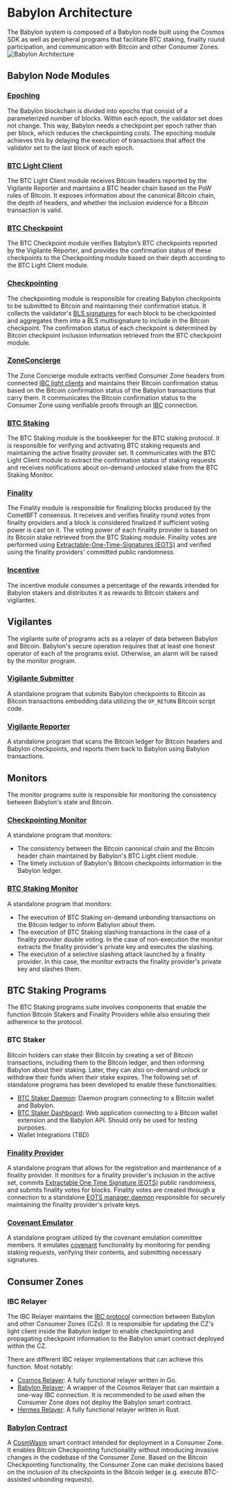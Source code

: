 # Babylon Architecture

The Babylon system is composed of a Babylon node
built using the Cosmos SDK as well as peripheral programs
that facilitate BTC staking, finality round participation, and
communication with Bitcoin and other Consumer Zones.
![Babylon Architecture](./static/arch.png)

## Babylon Node Modules

### [Epoching](../x/epoching)

The Babylon blockchain is divided into epochs
that consist of a parameterized number of blocks.
Within each epoch, the validator set does not change.
This way, Babylon needs a checkpoint per epoch rather than per block,
which reduces the checkpointing costs.
The epoching module achieves this by delaying the execution
of transactions that affect the validator set to the last block
of each epoch.

### [BTC Light Client](../x/btclightclient)

The BTC Light Client module receives Bitcoin headers
reported by the Vigilante Reporter and
maintains a BTC header chain based on the PoW rules of Bitcoin.
It exposes information about the canonical Bitcoin chain,
the depth of headers, and
whether the inclusion evidence for a Bitcoin transaction is valid.

### [BTC Checkpoint](../x/btccheckpoint)

The BTC Checkpoint module verifies Babylon’s BTC checkpoints
reported by the Vigilante Reporter, and
provides the confirmation status of these checkpoints to the Checkpointing
module based on their depth according to the BTC Light Client module.

### [Checkpointing](../x/checkpointing)

The checkpointing module is responsible for creating Babylon checkpoints
to be submitted to Bitcoin and maintaining their confirmation status.
It collects the validator's
[BLS signatures](https://en.wikipedia.org/wiki/BLS_digital_signature)
for each block to be checkpointed and aggregates them
into a BLS multisignature to include in the Bitcoin checkpoint.
The confirmation status of each checkpoint is determined by
Bitcoin checkpoint inclusion information retrieved from the
BTC checkpoint module.

### [ZoneConcierge](../x/zoneconcierge)

The Zone Concierge module
extracts verified Consumer Zone headers from
connected [IBC light clients](https://github.com/cosmos/ibc-go) and
maintains their Bitcoin confirmation status based on the
Bitcoin confirmation status of the
Babylon transactions that carry them.
It communicates the Bitcoin confirmation status to the Consumer Zone
using verifiable proofs through an
[IBC](https://github.com/cosmos/ibc-go) connection.

### [BTC Staking](../x/btcstaking)

The BTC Staking module
is the bookkeeper for the BTC staking protocol.
It is responsible for verifying and activating
BTC staking requests and
maintaining the active finality provider set.
It communicates with the BTC Light Client module
to extract the confirmation status of staking requests and
receives notifications about on-demand unlocked stake from the
BTC Staking Monitor.

### [Finality](../x/finality)

The Finality module is responsible for finalizing blocks
produced by the CometBFT consensus.
It receives and verifies finality round votes
from finality providers and
a block is considered finalized if sufficient
voting power is cast on it.
The voting power of each finality provider is based on
its Bitcoin stake retrieved from the BTC Staking module.
Finality votes are performed using
[Extractable-One-Time-Signatures (EOTS)](https://docs.babylonchain.io/assets/files/btc_staking_litepaper-32bfea0c243773f0bfac63e148387aef.pdf)
and verified using
the finality providers' committed public randomness.

### [Incentive](../x/incentive)

The incentive module consumes a percentage
of the rewards intended for Babylon stakers and
distributes it as rewards to Bitcoin stakers and
vigilantes.

## Vigilantes

The vigilante suite of programs acts as a
relayer of data between Babylon and Bitcoin.
Babylon's secure operation requires
that at least one honest
operator of each of the programs exist.
Otherwise,
an alarm will be raised by the monitor program.

### [Vigilante Submitter](https://github.com/babylonchain/vigilante)

A standalone program that submits
Babylon checkpoints to Bitcoin as
Bitcoin transactions embedding data
utilizing the `OP_RETURN` Bitcoin script code.

### [Vigilante Reporter](https://github.com/babylonchain/vigilante)

A standalone program that scans
the Bitcoin ledger for Bitcoin headers and Babylon checkpoints,
and reports them back to Babylon using Babylon transactions.

## Monitors

The monitor programs suite is responsible for
monitoring the consistency between Babylon's state and
Bitcoin.

### [Checkpointing Monitor](https://github.com/babylonchain/vigilante)

A standalone program that monitors:

- The consistency between the Bitcoin canonical chain and
  the Bitcoin header chain maintained by
  Babylon's BTC Light client module.
- The timely inclusion of Babylon's Bitcoin checkpoints
  information in the Babylon ledger.

### [BTC Staking Monitor](https://github.com/babylonchain/vigilante)

A standalone program that monitors:

- The execution of BTC Staking on-demand unbonding transactions
  on the Bitcoin ledger to inform Babylon about them.
- The execution of BTC Staking slashing transactions in the case
  of a finality provider double voting.
  In the case of non-execution the monitor extracts the finality provider's
  private key and executes the slashing.
- The execution of a selective slashing attack launched
  by a finality provider. In this case,
  the monitor extracts the finality provider's private key
  and slashes them.

## BTC Staking Programs

The BTC Staking programs suite
involves components that enable the function
Bitcoin Stakers and Finality Providers
while also ensuring their adherence to the protocol.

### BTC Staker

Bitcoin holders can stake their Bitcoin
by creating a set of Bitcoin transactions,
including them to the Bitcoin ledger, and
then informing Babylon about their staking.
Later, they can also on-demand unlock or
withdraw their funds when their stake expires.
The following set of standalone programs
has been developed to enable these functionalities:

- [BTC Staker Daemon](https://github.com/babylonchain/btc-staker):
  Daemon program connecting to a Bitcoin wallet and Babylon.
- [BTC Staker Dashboard](https://github.com/babylonchain/btc-staking-dashboard):
  Web application connecting to a Bitcoin wallet extension and the Babylon API.
  Should only be used for testing purposes.
- Wallet Integrations (TBD)

### [Finality Provider](https://github.com/babylonchain/finality-provider)

A standalone program that allows for the registration and
maintenance of a finality provider.
It monitors for a finality provider's inclusion in the active set, commits
[Extractable One Time Signature (EOTS)](https://docs.babylonchain.io/assets/files/btc_staking_litepaper-32bfea0c243773f0bfac63e148387aef.pdf)
public randomness, and
submits finality votes for blocks.
Finality votes are created through a connection to a standalone
[EOTS manager daemon](https://github.com/babylonchain/finality-provider)
responsible for securely maintaining the
finality provider's private keys.

### [Covenant Emulator](https://github.com/babylonchain/covenant-emulator)

A standalone program utilized by the covenant emulation committee members.
It emulates [covenant](https://covenants.info) functionality by monitoring
for pending staking requests,
verifying their contents, and
submitting necessary signatures.

## Consumer Zones

### IBC Relayer

The IBC Relayer maintains the
[IBC protocol](https://cosmos.network/ibc/) connection
between Babylon and other Consumer Zones (CZs).
It is responsible for updating the CZ's light client
inside the Babylon ledger to enable checkpointing and
propagating checkpoint information to the Babylon smart contract
deployed within the CZ.

There are different IBC relayer implementations that can achieve
this function. Most notably:

- [Cosmos Relayer](https://github.com/cosmos/relayer):
  A fully functional relayer written in Go.
- [Babylon Relayer](https://github.com/babylonlabs-io/babylon-relayer/):
  A wrapper of the Cosmos Relayer that can maintain a one-way IBC connection.
  It is recommended to be used when the Consumer Zone does not deploy the
  Babylon smart contract.
- [Hermes Relayer](https://github.com/informalsystems/hermes):
  A fully functional relayer written in Rust.

### [Babylon Contract](https://github.com/babylonlabs-io/babylon-contract)

A [CosmWasm](https://cosmwasm.com/) smart contract intended for
deployment in a Consumer Zone.
It enables Bitcoin Checkpointing functionality without introducing
invasive changes in the codebase of the Consumer Zone.
Based on the Bitcoin Checkpointing functionality,
the Consumer Zone can make decisions based on the inclusion
of its checkpoints in the Bitcoin ledger
(e.g. execute BTC-assisted unbonding requests).
